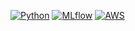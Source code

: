 [![Python](https://img.shields.io/badge/Python-3.8%2B-blue)]()
[![MLflow](https://img.shields.io/badge/MLflow-0194E2)]()
[![AWS](https://img.shields.io/badge/AWS-SageMaker-orange)]()
